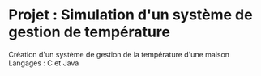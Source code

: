 # Projet : Simulation d'un syst&egrave;me de gestion de temp&eacute;rature #

Cr&eacute;ation d'un syst&egrave;me de gestion de la temp&eacute;rature d'une maison  
Langages : C et Java  
